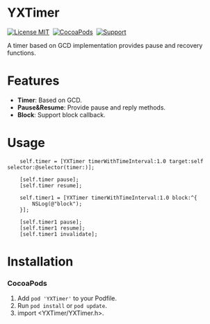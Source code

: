 YXTimer
==============
[![License MIT](https://img.shields.io/badge/license-MIT-green.svg?style=flat)](https://github.com/xinghanjie/YXTimer/blob/master/LICENSE)&nbsp;
[![CocoaPods](https://img.shields.io/cocoapods/p/YXTimer.svg?style=flat)](https://github.com/xinghanjie/YXTimer)&nbsp;
[![Support](https://img.shields.io/badge/support-iOS%207%2B%20-blue.svg?style=flat)](https://www.apple.com/nl/ios/)&nbsp;

A timer based on GCD implementation provides pause and recovery functions.

Features
==============
- **Timer**: Based on GCD.
- **Pause&Resume**: Provide pause and reply methods.
- **Block**: Support block callback.

Usage
==========================
```objc
    self.timer = [YXTimer timerWithTimeInterval:1.0 target:self selector:@selector(timer:)];

    [self.timer pause];
    [self.timer resume];

    self.timer1 = [YXTimer timerWithTimeInterval:1.0 block:^{
        NSLog(@"block");
    }];

    [self.timer1 pause];
    [self.timer1 resume];
    [self.timer1 invalidate];
```
Installation
==============

### CocoaPods

1. Add `pod 'YXTimer'` to your Podfile.
2. Run `pod install` or `pod update`.
3. import <YXTimer/YXTimer.h>.
